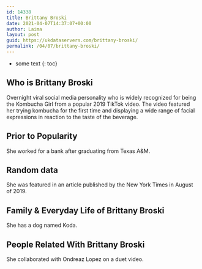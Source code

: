 ```yaml
---
id: 14338
title: Brittany Broski
date: 2021-04-07T14:37:07+00:00
author: Laima
layout: post
guid: https://ukdataservers.com/brittany-broski/
permalink: /04/07/brittany-broski/
---
```


* some text
{: toc}


## Who is Brittany Broski
                  
                  
                  
Overnight viral social media personality who is widely recognized for being the Kombucha Girl from a popular 2019 TikTok video. The video featured her trying kombucha for the first time and displaying a wide range of facial expressions in reaction to the taste of the beverage.
                  
              
            
              
            
                
                
                
## Prior to Popularity
                  
                  
                  
She worked for a bank after graduating from Texas A&M.
                  
              
            
              
            
                
                
                
## Random data
                  
                  
                  
She was featured in an article published by the New York Times in August of 2019. 
                  
              
            
              
            
                
                
                
## Family & Everyday Life of Brittany Broski
                  
                  
                  
She has a dog named Koda. 
                  
              
            
              
            
                
                
                
## People Related With Brittany Broski
                  
                  
                  
She collaborated with Ondreaz Lopez on a duet video. 
                  
              
            
              
            
                
              
            
              
              
            
            
              
            
          
          
          